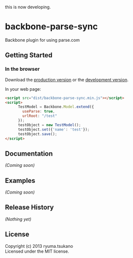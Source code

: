 this is now developing.

# backbone-parse-sync

Backbone plugin for using parse.com


## Getting Started

### In the browser

Download the [production version][min] or the [development version][max].

[min]: https://raw.github.com/lxyuma/backbone-parse-sync/master/dist/backbone-parse-sync.min.js
[max]: https://raw.github.com/lxyuma/backbone-parse-sync/master/dist/backbone-parse-sync.js

In your web page:

```html
<script src="dist/backbone-parse-sync.min.js"></script>
<script>
      TestModel = Backbone.Model.extend({
        useParse: true,
        urlRoot: "/test"
      });
      testObject = new TestModel();
      testObject.set({'name': 'test'});
      testObject.save();
</script>
```

## Documentation
_(Coming soon)_

## Examples
_(Coming soon)_

## Release History
_(Nothing yet)_

## License
Copyright (c) 2013 ryuma.tsukano  
Licensed under the MIT license.

